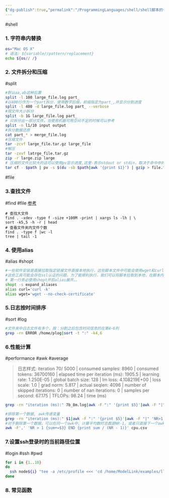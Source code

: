 ```yaml
---
{"dg-publish":true,"permalink":"/ProgrammingLanguages/shell/shell脚本的一些tricks/","noteIcon":"3"}
---
```


#shell
### 1. 字符串内替换

```bash
os="Mac OS X"
# 语法: ${variable//pattern/replacement}
echo ${os// /}
```

### 2. 文件拆分和压缩
#split

```bash
#默认aa,ab这种后置
split -l 100 large_file.log part_
#以400行作为一个part拆分，使用数字后缀，前缀指定为part_,并显示分割进度
split -l 400 -d large_file.log part_ --verbose
#按文件大小拆分
split -b 1G large_file.log part_
# 只拆分出一部分文件，当使用机器可用空间不足的时候可以参考
split -n l1/10 input output
#拆分数据还原
cat part_* > merge_file.log
#压缩文件
tar -zcvf large_file.tar.gz large_file
#解压
tar -zxvf latrge_file.tar.gz
zip -r large.zip large
# 压缩的文件比较大的话可以使用pv显示进度,这里-表示stdout or stdin，取决于命令中的位置，需要明确的是这不是shell内置的而是取决于具体命令的实现
tar cf - $path | pv -s $(du -sb $path|awk '{print $1}') | gzip > file.tar.gz

```

#file
### 3.查找文件
#find #file
[参考](https://www.myfreax.com/find-large-files-in-linux/)

```shell
# 查找大文件
find . -xdev -type f -size +100M -print | xargs ls -lh | \
sort -k5,5 -h -r | head
# 查看文件夹内文件个数
find . -type f |wc -l
tree | tail -1
```

### 4. 使用alias
#alias #shopt

```bash
#一些软件安装是直接拉取指定链接文件直接本地执行，这些脚本文件中可能会使用wget和curl来拉取依赖
#这些工具可能会存在ssl认证的问题，为了能顺利执行，我们可以将脚本拉取到本地，在脚本内第一行使用alias
# 第一行务必使用shopt开启alias展开。。
shopt -s expand_aliases
alias curl='curl -k'
alias wget='wget --no-check-certificate'

```

### 5.日志按时间排序
#sort #log
```bash
#文件夹中日志文件有多个，按：分割之后包含时间信息的在第4~6列
grep -rn ERROR /home/plog|sort -t ":" -k4,6

```

### 6.性能计算
#performance #awk #average
> 日志样式:
>  iteration       70/    5000 | consumed samples:         8960 | consumed tokens:     36700160 | elapsed time per iteration (ms): 1905.5 | learning rate: 1.250E-05 | global batch size:   128 | lm loss: 4.108219E+00 | loss scale: 1.0 | grad norm: 5.817 | actual seqlen:  4096 | number of skipped iterations:   0 | number of nan iterations:   0 | samples per second: 67.175 | TFLOPs: 98.24 | time (ms)
```bash
grep -rn "iteration (ms):" 7b_8m.log|awk -F ":" '{print $5}'|awk -F "|" '{print $1}' |awk '{sum+=$1} END {printf "average performance= %f tokens/s/p",sum/NR}'

#排除第一个数据, awk传递变量
grep -rn "iteration (ms):" $1|awk -F ":" '{print $5}'|awk -F "|" 'NR>1 {print $1}' |awk '{sum+=$1} END {printf ",avg iteration time: %fms, average performance= %f tokens/s/p\n",sum/NR, perbz*4096*1000*NR/sum}' perbz=$2
#对于删除第一个数据，可以在同一个awk中，计算平均数时总数是NR-1，或者只直接下一个awk，总数还是NR
awk -F',' 'NR > 1 {sum+=$3} END {print sum / (NR - 1)}' cpu.csv 
```

### 7.设置ssh登录时的当前路径位置
#login #ssh #pwd
```bash
for i in {1..10}
do
  ssh node${i} "tee -a /etc/profile <<< 'cd /home/ModelLink/examples/llama2"
done

```

### 8. 常见函数
